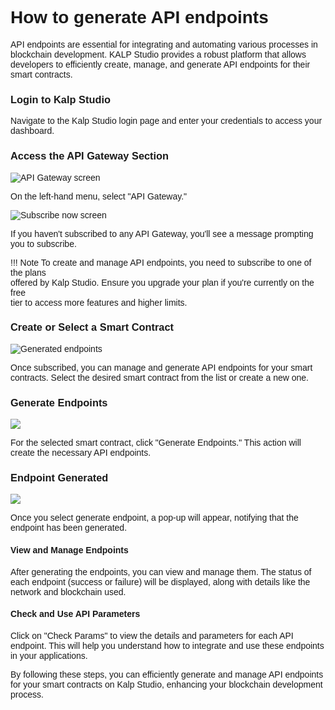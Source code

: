 <style>  body { font-family: "Source Sans 3", sans-serif!important; }</style>

<link  href="https://fonts.googleapis.com/css2?family=Source+Sans+3:ital,wght@0,200..900;1,200..900&display=swap"  rel="stylesheet">  <link  rel="stylesheet"  href="https://fonts.googleapis.com/icon?family=Material+Icons">

# **How to generate API endpoints**

API endpoints are essential for integrating and automating various processes in blockchain development. KALP Studio provides a robust platform that allows developers to efficiently create, manage, and generate API endpoints for their smart contracts.

### **Login to Kalp Studio**

Navigate to the Kalp Studio login page and enter your credentials to access your dashboard.

### **Access the API Gateway Section**

![API Gateway screen](https://docs.kalp.studio/~gitbook/image?url=https%3A%2F%2F1148605496-files.gitbook.io%2F%7E%2Ffiles%2Fv0%2Fb%2Fgitbook-x-prod.appspot.com%2Fo%2Fspaces%252F4gkv2XhY4CmWY6Vp0djW%252Fuploads%252FB4IsjeqP54P6c3xj7x13%252Fimage.png%3Falt%3Dmedia%26token%3Daf55dedb-8c16-4fec-8dbd-db72bebab780&width=768&dpr=4&quality=100&sign=5a43a9e8&sv=1)

On the left-hand menu, select "API Gateway."

![Subscribe now screen](https://docs.kalp.studio/~gitbook/image?url=https%3A%2F%2F1148605496-files.gitbook.io%2F%7E%2Ffiles%2Fv0%2Fb%2Fgitbook-x-prod.appspot.com%2Fo%2Fspaces%252F4gkv2XhY4CmWY6Vp0djW%252Fuploads%252Fk2LdzunbItdtTDw19ZMQ%252Fimage.png%3Falt%3Dmedia%26token%3D17a92fea-613e-4ab8-8aa6-6685f13b3e2c&width=768&dpr=4&quality=100&sign=dec93db2&sv=1)

If you haven't subscribed to any API Gateway, you'll see a message prompting you to subscribe.

!!! Note 
    To create and manage API endpoints, you need to subscribe to one of the plans   
    offered by Kalp Studio. Ensure you upgrade your plan if you're currently on the free  
    tier to access more features and higher limits.

### **Create or Select a Smart Contract**

![Generated endpoints](https://docs.kalp.studio/~gitbook/image?url=https%3A%2F%2F1148605496-files.gitbook.io%2F%7E%2Ffiles%2Fv0%2Fb%2Fgitbook-x-prod.appspot.com%2Fo%2Fspaces%252F4gkv2XhY4CmWY6Vp0djW%252Fuploads%252FDp1BvRg3fmh7uMbjW8cn%252Fimage.png%3Falt%3Dmedia%26token%3Dd9200bdc-3751-432d-b9e5-7bce8f1887b4&width=768&dpr=4&quality=100&sign=675d829e&sv=1)

Once subscribed, you can manage and generate API endpoints for your smart contracts. Select the desired smart contract from the list or create a new one.

### **Generate Endpoints**

![](https://docs.kalp.studio/~gitbook/image?url=https%3A%2F%2F1148605496-files.gitbook.io%2F%7E%2Ffiles%2Fv0%2Fb%2Fgitbook-x-prod.appspot.com%2Fo%2Fspaces%252F4gkv2XhY4CmWY6Vp0djW%252Fuploads%252Fi2ZiorffUoP6KgwHm2xz%252Fimage.png%3Falt%3Dmedia%26token%3D294033ba-1320-45c8-9b95-fff75dfe0530&width=768&dpr=4&quality=100&sign=9cf463cd&sv=1)

For the selected smart contract, click "Generate Endpoints." This action will create the necessary API endpoints.

### Endpoint Generated

![](https://docs.kalp.studio/~gitbook/image?url=https%3A%2F%2F1148605496-files.gitbook.io%2F%7E%2Ffiles%2Fv0%2Fb%2Fgitbook-x-prod.appspot.com%2Fo%2Fspaces%252F4gkv2XhY4CmWY6Vp0djW%252Fuploads%252F5RTF1Emn1eL4B26KLQWC%252Fimage.png%3Falt%3Dmedia%26token%3Dd4344e2e-3dc8-4bac-bba1-d08b0cef28c1&width=768&dpr=4&quality=100&sign=6bdb2c69&sv=1)

Once you select generate endpoint, a pop-up will appear, notifying that the endpoint has been generated.

#### View and Manage Endpoints

After generating the endpoints, you can view and manage them. The status of each endpoint (success or failure) will be displayed, along with details like the network and blockchain used.

#### Check and Use API Parameters

Click on "Check Params" to view the details and parameters for each API endpoint. This will help you understand how to integrate and use these endpoints in your applications.

By following these steps, you can efficiently generate and manage API endpoints for your smart contracts on Kalp Studio, enhancing your blockchain development process.